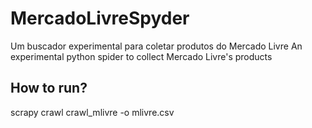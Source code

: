 # MercadoLivreSpyder
Um buscador experimental para coletar produtos do Mercado Livre
An experimental python spider to collect Mercado Livre's products
## How to run?
scrapy crawl crawl_mlivre -o mlivre.csv
